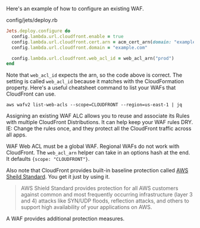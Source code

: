 Here's an example of how to configure an existing WAF.

config/jets/deploy.rb

```ruby
Jets.deploy.configure do
  config.lambda.url.cloudfront.enable = true
  config.lambda.url.cloudfront.cert.arn = acm_cert_arn(domain: "example.com", region: "us-east-1")
  config.lambda.url.cloudfront.domain = "example.com"

  config.lambda.url.cloudfront.web_acl_id = web_acl_arn("prod")
end
```

Note that `web_acl_id` expects the arn, so the code above is correct. The setting is called `web_acl_id` because it matches with the CloudFormation property. Here's a useful cheatsheet command to list your WAFs that CloudFront can use.

    aws wafv2 list-web-acls --scope=CLOUDFRONT --region=us-east-1 | jq

Assigning an existing WAF ALC allows you to reuse and associate its Rules with multiple CloudFront Distributions. It can help keep your WAF rules DRY. IE: Change the rules once, and they protect all the CloudFront traffic across all apps.

WAF Web ACL must be a global WAF. Regional WAFs do not work with CloudFront. The `web_acl_arn` helper can take in an options hash at the end. It defaults `{scope: "CLOUDFRONT"}`.

Also note that CloudFront provides built-in baseline protection called [AWS Sheild Standard](https://aws.amazon.com/shield/faqs/). You get it just by using it.

> AWS Shield Standard provides protection for all AWS customers against common and most frequently occurring infrastructure (layer 3 and 4) attacks like SYN/UDP floods, reflection attacks, and others to support high availability of your applications on AWS.

A WAF provides additional protection measures.
